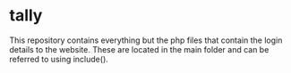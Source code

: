 # tally

This repository contains everything but the php files that contain the login details to the website. These are located in the main folder and can be referred to using include().
